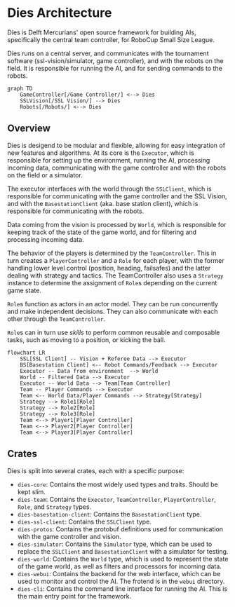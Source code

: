 # Dies Architecture

Dies is Delft Mercurians' open source framework for building AIs, specifically the central team controller, for RoboCup Small Size League.

Dies runs on a central server, and communicates with the tournament software (ssl-vision/simulator, game controller), and with the robots on the field. It is responsible for running the AI, and for sending commands to the robots.

```mermaid
graph TD
    GameController[/Game Controller/] <--> Dies
    SSLVision[/SSL Vision/] --> Dies
    Robots[/Robots/] <--> Dies
```

## Overview

Dies is desigend to be modular and flexible, allowing for easy integration of new features and algorithms. At its core is the `Executor`, which is responsible for setting up the environment, running the AI, processing incoming data, communicating with the game controller and with the robots on the field or a simulator.

The executor interfaces with the world through the `SSLClient`, which is responsible for communicating with the game controller and the SSL Vision, and with the `BasestationClient` (aka. base station client), which is responsible for communicating with the robots.

Data coming from the vision is processed by `World`, which is responsible for keeping track of the state of the game world, and for filtering and processing incoming data.

The behavior of the players is determined by the `TeamController`. This in turn creates a `PlayerController` and a `Role` for each player, with the former handling lower level control (position, heading, failsafes) and the latter dealing with strategy and tactics. The TeamController also uses a `Strategy` instance to determine the assignment of `Role`s depending on the current game state.

`Role`s function as actors in an actor model. They can be run concurrently and make independent decisions. They can also communicate with each other through the `TeamController`.

`Role`s can in turn use _skills_ to perform common reusable and composable tasks, such as moving to a position, or kicking the ball.

```mermaid
flowchart LR
    SSL[SSL Client] -- Vision + Referee Data --> Executor
    BS[Basestation Client] <-- Robot Commands/Feedback --> Executor
    Executor -- Data from environment  --> World
    World -- Filtered Data --> Executor
    Executor -- World Data --> Team[Team Controller]
    Team -- Player Commands --> Executor
    Team <-- World Data/Player Commands --> Strategy[Strategy]
    Strategy --> Role1[Role]
    Strategy --> Role2[Role]
    Strategy --> Role3[Role]
    Team <--> Player1[Player Controller]
    Team <--> Player2[Player Controller]
    Team <--> Player3[Player Controller]
```

## Crates

Dies is split into several crates, each with a specific purpose:

- `dies-core`: Contains the most widely used types and traits. Should be kept slim.
- `dies-team`: Contains the `Executor`, `TeamController`, `PlayerController`, `Role`, and `Strategy` types.
- `dies-basestation-client`: Contains the `BasestationClient` type.
- `dies-ssl-client`: Contains the `SSLClient` type.
- `dies-protos`: Contains the protobuf definitions used for communication with the game controller and vision.
- `dies-simulator`: Contains the `Simulator` type, which can be used to replace the `SSLClient` and `BasestationClient` with a simulator for testing.
- `dies-world`: Contains the `World` type, which is used to represent the state of the game world, as well as filters and processors for incoming data.
- `dies-webui`: Contains the backend for the web interface, which can be used to monitor and control the AI. The frotend is in the `webui` directory.
- `dies-cli`: Contains the command line interface for running the AI. This is the main entry point for the framework.
